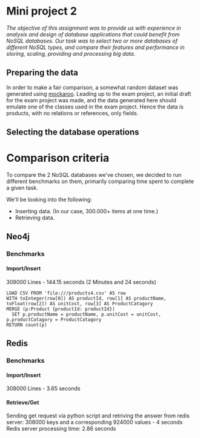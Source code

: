 # Mini project 2
*The objective of this assignment was to provide us with experience in analysis and design of database applications that could benefit from NoSQL databases. Our task was to select two or more databases of different NoSQL types, and compare their features and performance in storing, scaling, providing and processing big data.*

## Preparing the data
In order to make a fair comparison, a somewhat random dataset was generated using [mockaroo](https://mockaroo.com). Leading up to the exam project, an initial draft for the exam project was made, and the data generated here should emulate one of the classes used in the exam project. Hence the data is products, with no relations or references, only fields.

## Selecting the database operations

# Comparison criteria
 To compare the 2 NoSQL databases we've chosen, we decided to run different benchmarks on them, primarily comparing time spent to complete a given task.  
 
 We'll be looking into the following:
 * Inserting data. (In our case, 300.000+ items at one time.)
 * Retrieving data.
## Neo4j

### Benchmarks

#### Import/Insert
308000 Lines - 144.15 seconds (2 Minutes and 24 seconds)
```graph
LOAD CSV FROM 'file:///products4.csv' AS row
WITH toInteger(row[0]) AS productId, row[1] AS productName, toFloat(row[2]) AS unitCost, row[3] AS ProductCatagory
MERGE (p:Product {productId: productId})
  SET p.productName = productName, p.unitCost = unitCost, p.productCatagory = ProductCatagory
RETURN count(p)
```

## Redis
### Benchmarks

#### Import/Insert
308000 Lines - 3.65 seconds

#### Retrieve/Get
Sending get request via python script and retriving the answer from redis server:
308000 keys and a corresponding 924000 values - 4 seconds
Redis server processing time: 2.86 seconds